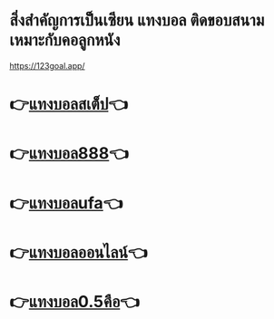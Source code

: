 
# สิ่งสำคัญการเป็นเซียน แทงบอล ติดขอบสนามเหมาะกับคอลูกหนัง

https://123goal.app/


# 👉[แทงบอลสเต็ป](https://123goal.app/)👈
# 👉[แทงบอล888](https://123goal.app/)👈
# 👉[แทงบอลufa](https://123goal.app/)👈
# 👉[แทงบอลออนไลน์](https://123goal.app/)👈
# 👉[แทงบอล0.5คือ](https://123goal.app/)👈
